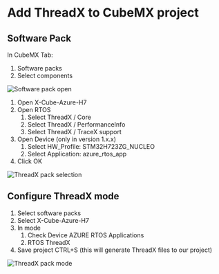 # Add ThreadX to CubeMX project

## Software Pack
In CubeMX Tab:

1. Software packs
2. Select components

![Software pack open](./img/06.png)

1. Open X-Cube-Azure-H7
2. Open RTOS
   1. Select ThreadX / Core
   2. Select ThreadX / PerformanceInfo
   3. Select ThreadX / TraceX support
4. Open Device (only in version 1.x.x)
   1. Select HW_Profile: STM32H723ZG_NUCLEO
   2. Select Application: azure_rtos_app    
5. Click OK

![ThreadX pack selection](./img/07.png)

## Configure ThreadX mode

1. Select software packs
2. Select X-Cube-Azure-H7
3. In mode
   1. Check Device AZURE RTOS Applications
   2. RTOS ThreadX
4. Save project CTRL+S (this will generate ThreadX files to our project)

![ThreadX pack mode](./img/08.png)

